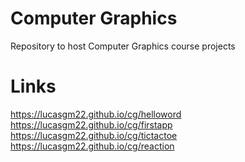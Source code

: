 # Computer Graphics
Repository to host Computer Graphics course projects

# Links
https://lucasgm22.github.io/cg/helloword
https://lucasgm22.github.io/cg/firstapp
https://lucasgm22.github.io/cg/tictactoe
https://lucasgm22.github.io/cg/reaction
